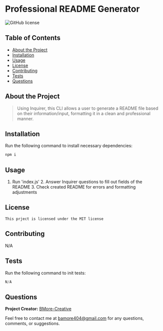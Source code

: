 # Professional README Generator
  ![GitHub license](https://img.shields.io/badge/license-MIT-blue.svg) 


## Table of Contents

- [About the Project](#about-the-project)
- [Installation](#installation)
- [Usage](#usage)
- [License](#license)
- [Contributing](#contributing)
- [Tests](#tests)
- [Questions](#questions)

## About the Project

>Using Inquirer, this CLI allows a user to generate a README file based on their information/input, formatting it in a clean and professional manner.

## Installation

Run the following command to install necessary dependencies:

```javascript
npm i
```

## Usage

1. Run 'index.js' 2. Answer Inquirer questions to fill out fields of the README 3. Check created README for errors and formatting adjustments

## License
    This prject is licensed under the MIT license

## Contributing

N/A

## Tests

Run the following command to init tests:
```javascript
N/A
```

## Questions

**Project Creator:** [BMore-Creative](https://github.com/BMore-Creative)

Feel free to contact me at bamore404@gmail.com for any questions, comments, or suggestions.
